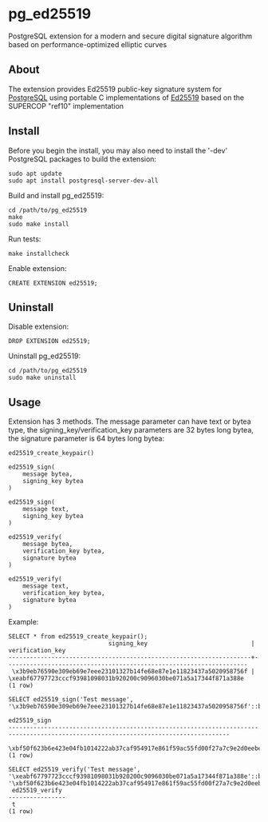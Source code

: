 # pg_ed25519
PostgreSQL extension for a modern and secure digital signature algorithm based on performance-optimized elliptic curves

## About
The extension provides Ed25519 public-key signature system for [PostgreSQL](https://www.postgresql.org/) using portable C implementations of [Ed25519](https://github.com/orlp/ed25519) based on the SUPERCOP "ref10" implementation

## Install

Before you begin the install, you may also need to install the '-dev' PostgreSQL packages to build the extension:

```
sudo apt update
sudo apt install postgresql-server-dev-all
```

Build and install pg_ed25519:

```
cd /path/to/pg_ed25519
make
sudo make install
```

Run tests:

```
make installcheck
```

Enable extension:

```
CREATE EXTENSION ed25519;
```

## Uninstall

Disable extension:

```
DROP EXTENSION ed25519;
```

Uninstall pg_ed25519:

```
cd /path/to/pg_ed25519
sudo make uninstall
```
## Usage

Extension has 3 methods. The message parameter can have text or bytea type, the signing_key/verification_key parameters are 32 bytes long bytea, the signature parameter is 64 bytes long bytea:

```
ed25519_create_keypair()

ed25519_sign(
    message bytea,
    signing_key bytea
)

ed25519_sign(
    message text,
    signing_key bytea
)

ed25519_verify(
    message bytea,
    verification_key bytea,
    signature bytea
)

ed25519_verify(
    message text,
    verification_key bytea,
    signature bytea
)
```

Example:

```
SELECT * from ed25519_create_keypair();
                            signing_key                             |                          verification_key
--------------------------------------------------------------------+--------------------------------------------------------------------
 \x3b9eb76590e309eb69e7eee23101327b14fe68e87e1e11823437a5020958756f | \xeabf67797723cccf93981098031b920200c9096030be071a5a17344f871a388e
(1 row)

SELECT ed25519_sign('Test message', '\x3b9eb76590e309eb69e7eee23101327b14fe68e87e1e11823437a5020958756f'::bytea);
                                                            ed25519_sign
------------------------------------------------------------------------------------------------------------------------------------
 \xbf50f623b6e423e04fb1014222ab37caf954917e861f59ac55fd00f27a7c9e2d0eebeb250cbdae75f4458c7b69a4d49836727b3140d9afa0832a2de7b57c3e07
(1 row)

SELECT ed25519_verify('Test message', '\xeabf67797723cccf93981098031b920200c9096030be071a5a17344f871a388e'::bytea, '\xbf50f623b6e423e04fb1014222ab37caf954917e861f59ac55fd00f27a7c9e2d0eebeb250cbdae75f4458c7b69a4d49836727b3140d9afa0832a2de7b57c3e07'::bytea);
 ed25519_verify
----------------
 t
(1 row)
```

